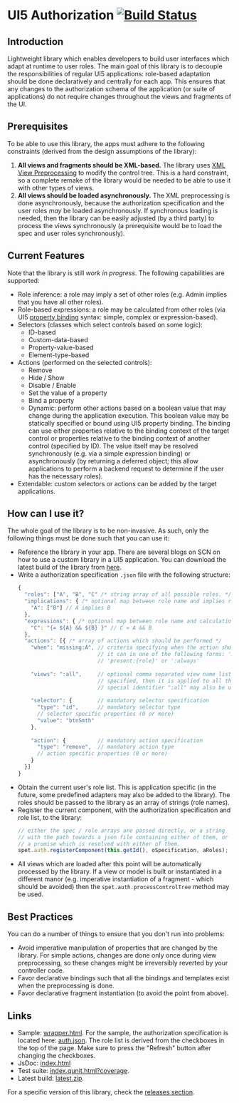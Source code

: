 # UI5 Authorization [![Build Status](https://travis-ci.org/serban-petrescu/ui5-auth.svg?branch=master)](https://travis-ci.org/serban-petrescu/ui5-auth)
## Introduction
Lightweight library which enables developers to build user interfaces which adapt at runtime to user roles. The main goal of this library is to decouple the responsibilities of regular UI5 applications: role-based adaptation should be done declaratively and centrally for each app. This ensures that any changes to the authorization schema of the application (or suite of applications) do not require changes throughout the views and fragments of the UI.

## Prerequisites
To be able to use this library, the apps must adhere to the following constraints (derived from the design assumptions of the library):

1. **All views and fragments should be XML-based.** The library uses [XML View Preprocessing](https://openui5.hana.ondemand.com/#docs/guide/48b81b967af34ad08f1f88c962b4740a.html) to modify the control tree. This is a hard constraint, so a complete remake of the library would be needed to be able to use it with other types of views.
2. **All views should be loaded asynchronously.** The XML preprocessing is done asynchronously, because the authorization specification and the user roles *may* be loaded asynchronously. If synchronous loading is needed, then the library can be easily adjusted (by a third party) to process the views synchronously (a prerequisite would be to load the spec and user roles synchronously).

## Current Features
Note that the library is still *work in progress*. The following capabilities are supported:
- Role inference: a role may imply a set of other roles (e.g. Admin implies that you have all other roles). 
- Role-based expressions: a role may be calculated from other roles (via UI5 [property binding](https://openui5.hana.ondemand.com/#docs/guide/91f0652b6f4d1014b6dd926db0e91070.html) syntax: simple, complex or expression-based).
- Selectors (classes which select controls based on some logic):
  - ID-based
  - Custom-data-based
  - Property-value-based
  - Element-type-based
- Actions (performed on the selected controls):
  - Remove
  - Hide / Show
  - Disable / Enable
  - Set the value of a property
  - Bind a property
  - Dynamic: perform other actions based on a boolean value that may change during the application execution. This boolean value may be statically specified or bound using UI5 property binding. The binding can use either properties relative to the binding context of the target control or properties relative to the binding context of another control (specified by ID). The value itself may be resolved synchronously (e.g. via a simple expression binding) or asynchronously (by returning a deferred object; this allow applications to perform a backend request to determine if the user has the necessary roles). 
- Extendable: custom selectors or actions can be added by the target applications.
  
## How can I use it?
The whole goal of the library is to be non-invasive. As such, only the following things must be done such that you can use it:
- Reference the library in your app. There are several blogs on SCN on how to use a custom library in a UI5 application. You can download the latest build of the library from [here](https://serban-petrescu.github.io/ui5-auth/latest.zip). 
- Write a authorization specification `.json` file with the following structure:
  ```javascript
  {
    "roles": ["A", "B", "C" /* string array of all possible roles. */ ],
    "implications": { /* optional map between role name and implies roles */
      "A": ["B"] // A implies B
    },
    "expressions": { /* optional map between role name and calculation expression */
      "C": "{= ${A} && ${B} }" // C = A && B
    },
    "actions": [{ /* array of actions which should be performed */
      "when": "missing:A", // criteria specifying when the action should be executed
                           // it can in one of the following forms: 'missing:{role}', 
                           // 'present:{role}' or ':always'
                           
      "views": ":all",     // optional comma separated view name list. If it is not
                           // specified, then it is applied to all the views. The
                           // special identifier ":all" may also be used (same effect)
      
      "selector": {        // mandatory selector specification
        "type": "id",      // mandatory selector type
        // selector specific properties (0 or more)
        "value": "btnSmth" 
      },
      
      "action": {          // mandatory action specification
        "type": "remove",  // mandatory action type
        // action specific properties (0 or more)
      }
    }] 
  }
  ```
- Obtain the current user's role list. This is application specific (in the future, some predefined adapters may also be added to the library). The roles should be passed to the library as an array of strings (role names).
- Register the current component, with the authorization specification and role list, to the library:
  ```javascript
  // either the spec / role arrays are passed directly, or a string
  // with the path towards a json file containing either of them, or
  // a promise which is resolved with either of them.
  spet.auth.registerComponent(this.getId(), oSpecification, aRoles);
  ```
- All views which are loaded after this point will be automatically processed by the library. If a view or model is built or instantiated in a different manor (e.g. imperative instantiation of a fragment - which should be avoided) then the `spet.auth.processControlTree` method may be used.

## Best Practices
You can do a number of things to ensure that you don't run into problems:
- Avoid imperative manipulation of properties that are changed by the library. For simple actions, changes are done only once during view preprocessing, so these changes might be irreversibly reverted by your controller code.
- Favor declarative bindings such that all the bindings and templates exist when the preprocessing is done.
- Favor declarative fragment instantiation (to avoid the point from above).

## Links
- Sample: [wrapper.html](https://serban-petrescu.github.io/ui5-auth/sample/wrapper.html). For the sample, the authorization specification is located here: [auth.json](https://serban-petrescu.github.io/ui5-auth/sample/auth.json). The role list is derived from the checkboxes in the top of the page. Make sure to press the "Refresh" button after changing the checkboxes.
- JsDoc: [index.html](https://serban-petrescu.github.io/ui5-auth/doc/index.html)
- Test suite: [index.qunit.html?coverage](https://serban-petrescu.github.io/ui5-auth/test/spet/auth/index.qunit.html?coverage).
- Latest build: [latest.zip](https://serban-petrescu.github.io/ui5-auth/latest.zip).

For a specific version of this library, check the [releases section](https://github.com/serban-petrescu/ui5-auth/releases).